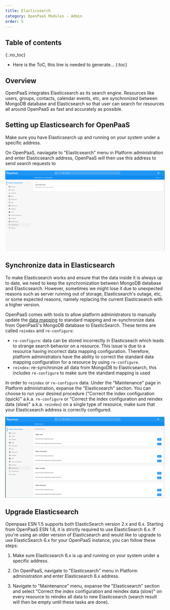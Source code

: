 ```yaml
---
title: Elasticsearch
category: OpenPaaS Modules - Admin
order: 5
---
```


## Table of contents
{:.no_toc}

* Here is the ToC, this line is needed to generate...
{:toc}

## Overview
OpenPaaS integrates Elasticsearch as its search engine. Resources like users, groups, contacts, calendar events, etc, are synchronized between MongoDB database and Elasticsearch so that user can search for resources all around OpenPaaS as fast and accurately as possible.

## Setting up Elasticsearch for OpenPaaS
Make sure you have Elasticsearch up and running on your system under a specific address.

On OpenPaaS, naviagate to "Elasticsearch" menu in Platform administration and enter Elasticsearch address, OpenPaaS will then use this address to send search requests to

![Elasticsearch configuration](/images/modules/admin/elasticsearch/elasticsearch_config.png)

## Synchronize data in Elasticsearch
To make Elasticsearch works and ensure that the data inside it is always up to date, we need to keep the synchronization between MongoDB database and Elasticsearch. However, sometimes we might lose it due to unexpected reasons such as server running out of storage, Elasticsearch's outage, etc, or some expected reasons, namely replacing the current Elasticsearch with a higher version.

OpenPaaS comes with tools to allow platform administrators to manually update the [data mapping](https://www.elastic.co/guide/en/elasticsearch/reference/current/mapping.html) to standard mapping and re-synchronize data from OpenPaaS's MongoDB database to ElasticSearch. These terms are called `reindex` and `re-configure`:

- `re-configure`: data can be stored incorrectly in Elasticseach which leads to strange search behavior on a resource. This issue is due to a resource having incorrect data mapping configuration. Therefore, platform administrators have the ability to correct the standard data mapping configuration for a resource by using `re-configure`.
- `reindex`: re-synchronize all data from MongoDB to Elasticsearch, this includes `re-configure` to make sure the standard mapping is used

In order to `reindex` or `re-configure` data. Under the "Maintenance" page in Platform administration, expanse the "Elasticsearch" section. You can choose to run your desired procedure ("Correct the index configuration (quick)" a.k.a. `re-configure` or "Correct the index configuration and reindex data (slow)" a.k.a. `reindex`) on a single type of resource, make sure that your Elasticsearch address is correctly configured.

![Maintenance](/images/modules/admin/elasticsearch/maintenance.png)

## Upgrade Elasticsearch
Openpaas ESN 1.5 supports both ElasticSearch version 2.x and 6.x. Starting from OpenPaaS ESN 1.6, it is strictly required to use ElasticSearch 6.x. If you're using an older version of Elasticsearch and would like to upgrade to use ElasticSearch 6.x for your OpenPaaS instance, you can follow these steps:

1. Make sure Elasticsearch 6.x is up and running on your system under a specific address.

2. On OpenPaaS, navigate to "Elasticsearch" menu in Platform administration and enter Elasticsearch 6.x address.

3. Navigate to "Maintenance" menu, expanse the "Elasticsearch" section and select "Correct the index configuration and reindex data (slow)" on every resource to reindex all data to new Elasticsearch (search result will then be empty until these tasks are done).
